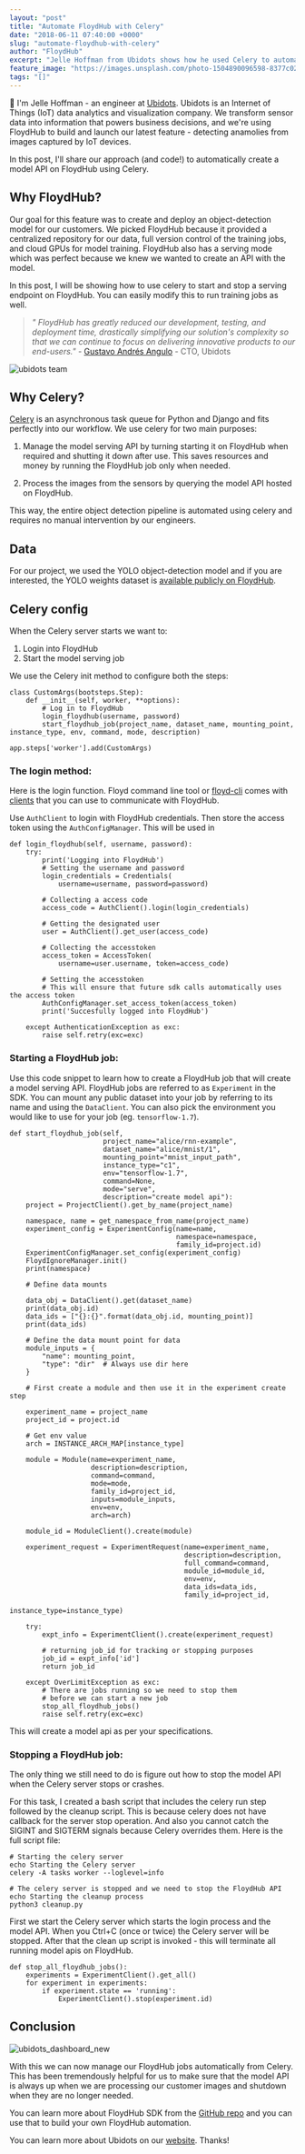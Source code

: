 ```yaml
---
layout: "post"
title: "Automate FloydHub with Celery"
date: "2018-06-11 07:40:00 +0000"
slug: "automate-floydhub-with-celery"
author: "FloydHub"
excerpt: "Jelle Hoffman from Ubidots shows how he used Celery to automate their FloydHub API management"
feature_image: "https://images.unsplash.com/photo-1504890096598-8377c02363d2?ixlib=rb-0.3.5&q=80&fm=jpg&crop=entropy&cs=tinysrgb&w=1080&fit=max&ixid=eyJhcHBfaWQiOjExNzczfQ&s=93da90ba3017b6a568f96097c094bc22"
tags: "[]"
---
```


👋 I'm Jelle Hoffman - an engineer at [Ubidots](https://ubidots.com). Ubidots is an Internet of Things (IoT) data analytics and visualization company. We transform sensor data into information that powers business decisions, and we're using FloydHub to build and launch our latest feature - detecting anamolies from images captured by IoT devices.

In this post, I'll share our approach (and code!) to automatically create a model API on FloydHub using Celery.

## Why FloydHub?

Our goal for this feature was to create and deploy an object-detection model for our customers. We picked FloydHub because it provided a centralized repository for our data, full version control of the training jobs, and cloud GPUs for model training. FloydHub also has a serving mode which was perfect because we knew we wanted to create an API with the model.

In this post, I will be showing how to use celery to start and stop a serving endpoint on FloydHub. You can easily modify this to run training jobs as well.

> _" FloydHub has greatly reduced our development, testing, and deployment time, drastically simplifying our solution's complexity so that we can continue to focus on delivering innovative products to our end-users."_ \- [Gustavo Andrés Angulo](https://twitter.com/woakas?lang=en) \- CTO, Ubidots

![ubidots team](/assets/images/content/images/2018/06/ubidots_team-1.jpg)

## Why Celery?

[Celery](http://www.celeryproject.org/) is an asynchronous task queue for Python and Django and fits perfectly into our workflow. We use celery for two main purposes:

  1. Manage the model serving API by turning starting it on FloydHub when required and shutting it down after use. This saves resources and money by running the FloydHub job only when needed.

  2. Process the images from the sensors by querying the model API hosted on FloydHub.

This way, the entire object detection pipeline is automated using celery and requires no manual intervention by our engineers.

## Data

For our project, we used the YOLO object-detection model and if you are interested, the YOLO weights dataset is [available publicly on FloydHub](https://www.floydhub.com/ubidots/datasets/yolo_cfg_weigths/).

## Celery config

When the Celery server starts we want to:

  1. Login into FloydHub
  2. Start the model serving job

We use the Celery init method to configure both the steps:
    
    
    class CustomArgs(bootsteps.Step):
        def __init__(self, worker, **options):
            # Log in to FloydHub
            login_floydhub(username, password)
            start_floydhub_job(project_name, dataset_name, mounting_point, instance_type, env, command, mode, description)
    
    app.steps['worker'].add(CustomArgs)
    

### The login method:

Here is the login function. Floyd command line tool or [floyd-cli](https://github.com/floydhub/floyd-cli) comes with [clients](https://github.com/floydhub/floyd-cli/tree/master/floyd/client) that you can use to communicate with FloydHub.

Use `AuthClient` to login with FloydHub credentials. Then store the access token using the `AuthConfigManager`. This will be used in
    
    
    def login_floydhub(self, username, password):
        try:
            print('Logging into FloydHub')
            # Setting the username and password
            login_credentials = Credentials(
                username=username, password=password)
    
            # Collecting a access code
            access_code = AuthClient().login(login_credentials)
    
            # Getting the designated user
            user = AuthClient().get_user(access_code)
    
            # Collecting the accesstoken
            access_token = AccessToken(
                username=user.username, token=access_code)
    
            # Setting the accesstoken
            # This will ensure that future sdk calls automatically uses the access token
            AuthConfigManager.set_access_token(access_token)
            print('Succesfully logged into FloydHub')
    
        except AuthenticationException as exc:
            raise self.retry(exc=exc)
    

### Starting a FloydHub job:

Use this code snippet to learn how to create a FloydHub job that will create a model serving API. FloydHub jobs are referred to as `Experiment` in the SDK. You can mount any public dataset into your job by referring to its name and using the `DataClient`. You can also pick the environment you would like to use for your job (eg. `tensorflow-1.7`).
    
    
    def start_floydhub_job(self,
                           project_name="alice/rnn-example",
                           dataset_name="alice/mnist/1",
                           mounting_point="mnist_input_path",
                           instance_type="c1",
                           env="tensorflow-1.7",
                           command=None,
                           mode="serve",
                           description="create model api"):
        project = ProjectClient().get_by_name(project_name)
    
        namespace, name = get_namespace_from_name(project_name)
        experiment_config = ExperimentConfig(name=name,
                                             namespace=namespace,
                                             family_id=project.id)
        ExperimentConfigManager.set_config(experiment_config)
        FloydIgnoreManager.init()
        print(namespace)
    
        # Define data mounts
    
        data_obj = DataClient().get(dataset_name)
        print(data_obj.id)
        data_ids = ["{}:{}".format(data_obj.id, mounting_point)]
        print(data_ids)
    
        # Define the data mount point for data
        module_inputs = {
            "name": mounting_point,
            "type": "dir"  # Always use dir here
        }
    
        # First create a module and then use it in the experiment create step
    
        experiment_name = project_name
        project_id = project.id
    
        # Get env value
        arch = INSTANCE_ARCH_MAP[instance_type]
    
        module = Module(name=experiment_name,
                        description=description,
                        command=command,
                        mode=mode,
                        family_id=project_id,
                        inputs=module_inputs,
                        env=env,
                        arch=arch)
    
        module_id = ModuleClient().create(module)
    
        experiment_request = ExperimentRequest(name=experiment_name,
                                               description=description,
                                               full_command=command,
                                               module_id=module_id,
                                               env=env,
                                               data_ids=data_ids,
                                               family_id=project_id,
                                               instance_type=instance_type)
    
        try:
            expt_info = ExperimentClient().create(experiment_request)
    
            # returning job_id for tracking or stopping purposes
            job_id = expt_info['id']
            return job_id
    
        except OverLimitException as exc:
            # There are jobs running so we need to stop them 
            # before we can start a new job
            stop_all_floydhub_jobs()
            raise self.retry(exc=exc)
    

This will create a model api as per your specifications.

### Stopping a FloydHub job:

The only thing we still need to do is figure out how to stop the model API when the Celery server stops or crashes.

For this task, I created a bash script that includes the celery run step followed by the cleanup script. This is because celery does not have callback for the server stop operation. And also you cannot catch the SIGINT and SIGTERM signals because Celery overrides them. Here is the full script file:
    
    
    # Starting the celery server
    echo Starting the Celery server
    celery -A tasks worker --loglevel=info
    
    # The celery server is stopped and we need to stop the FloydHub API
    echo Starting the cleanup process
    python3 cleanup.py
    

First we start the Celery server which starts the login process and the model API. When you Ctrl+C (once or twice) the Celery server will be stopped. After that the clean up script is invoked - this will terminate all running model apis on FloydHub.
    
    
    def stop_all_floydhub_jobs():
        experiments = ExperimentClient().get_all()
        for experiment in experiments:
            if experiment.state == 'running':
                ExperimentClient().stop(experiment.id)
    

## Conclusion

![ubidots_dashboard_new](/assets/images/content/images/2018/06/ubidots_dashboard_new.png)

With this we can now manage our FloydHub jobs automatically from Celery. This has been tremendously helpful for us to make sure that the model API is always up when we are processing our customer images and shutdown when they are no longer needed.

You can learn more about FloydHub SDK from the [GitHub repo](https://github.com/floydhub/floyd-cli/tree/master/floyd/client) and you can use that to build your own FloydHub automation.

You can learn more about Ubidots on our [website](https://ubidots.com). Thanks!
